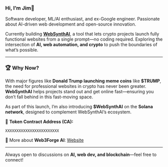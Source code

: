 ### Hi, I’m Jim👋  

Software developer, ML/AI enthusiast, and ex-Google engineer. Passionate about AI-driven web development and open-source innovation.  

Currently building [**WebSynthAI**](https://github.com/websynthai/WebSynthAI), a tool that lets crypto projects launch fully functional websites from a single prompt—no coding required. Exploring the intersection of **AI, web automation, and crypto** to push the boundaries of what’s possible.  

---

### 🏆 Why Now?  
With major figures like **Donald Trump launching meme coins** like **$TRUMP**, the need for professional websites in crypto has never been greater. **WebSynthAI** helps projects stand out and get online fast—ensuring you don’t fall behind in this fast-moving space.  

As part of this launch, I’m also introducing **$WebSynthAI** on the **Solana network**, designed to complement WebSynthAI’s ecosystem.  

🚀 **Token Contract Address (CA):**
```bash
XXXXXXXXXXXXXXXXXXXXXXXX
```

🔗 More about **Web3Forge AI**: [Website](https://www.websynthai.com/)  

---

Always open to discussions on **AI, web dev, and blockchain**—feel free to connect!  

